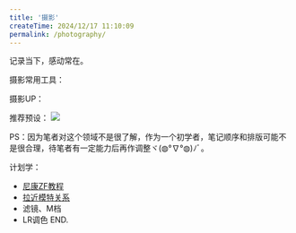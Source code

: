 ```yaml
---
title: '摄影'
createTime: 2024/12/17 11:10:09
permalink: /photography/
---
```


记录当下，感动常在。

摄影常用工具：

<CardGrid>
  <LinkCard title="Nikon 预设" icon="simple-icons:nikon" href="https://nikonpc.com/" />
  <LinkCard title="格式工厂" href="http://pcgeshi.com/" description="轻松转换一切你想要的格式"/>
  <!-- <LinkCard title="Naive UI" icon="logos:naiveui" href="https://www.naiveui.com/" />
  <LinkCard title="vuetify" icon="logos:vuetifyjs" href="https://vuetifyjs.com/" />
  <LinkCard title="Bootstrap" icon="skill-icons:bootstrap" href="https://v5.bootcss.com/" />
 <LinkCard title="Vant UI" icon="https://fastly.jsdelivr.net/npm/@vant/assets/logo.png" href="https://vant-ui.github.io/vant/" />
  <LinkCard title="Radix Vue" icon="https://www.radix-vue.com/logo.svg" href="https://www.radix-vue.com/" /> -->
</CardGrid>

摄影UP：

<CardGrid>
  <LinkCard title="摄影师泰罗" href="https://space.bilibili.com/110683415" />
  <LinkCard title="一晨叔叔I光环摄影" href="https://space.bilibili.com/178736501?spm_id_from=333.1387.favlist.content.click" />
  <!-- <LinkCard title="Naive UI" icon="logos:naiveui" href="https://www.naiveui.com/" />
  <LinkCard title="vuetify" icon="logos:vuetifyjs" href="https://vuetifyjs.com/" />
  <LinkCard title="Bootstrap" icon="skill-icons:bootstrap" href="https://v5.bootcss.com/" />
 <LinkCard title="Vant UI" icon="https://fastly.jsdelivr.net/npm/@vant/assets/logo.png" href="https://vant-ui.github.io/vant/" />
  <LinkCard title="Radix Vue" icon="https://www.radix-vue.com/logo.svg" href="https://www.radix-vue.com/" /> -->
</CardGrid>

推荐预设：
![](https://oss.ajohn.top/blog/photography/1.webp)

PS：因为笔者对这个领域不是很了解，作为一个初学者，笔记顺序和排版可能不是很合理，待笔者有一定能力后再作调整ヾ(◍°∇°◍)ﾉﾞ。

计划学：
- [尼康ZF教程](https://www.bilibili.com/video/BV1Cb421E77Q?spm_id_from=333.788.videopod.sections&vd_source=a12b120a91b36ce38ce8755fef7348d7)
- [拉近模特关系](https://space.bilibili.com/299376576/upload/video)
- 滤镜、M档
- LR调色
END.